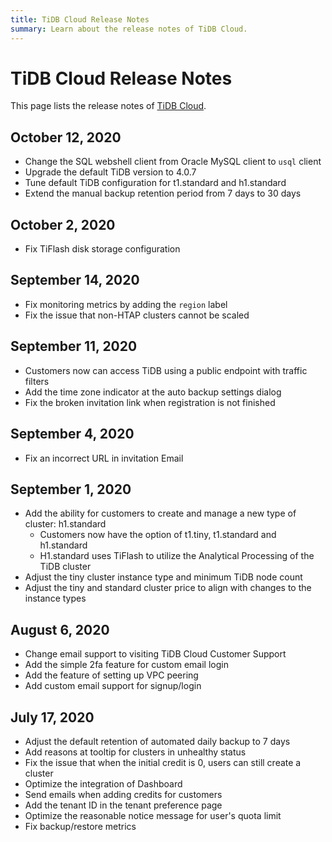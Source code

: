 ```yaml
---
title: TiDB Cloud Release Notes
summary: Learn about the release notes of TiDB Cloud.
---
```


# TiDB Cloud Release Notes

This page lists the release notes of [TiDB Cloud](https://pingcap.com/products/tidbcloud).

## October 12, 2020

* Change the SQL webshell client from Oracle MySQL client to `usql` client
* Upgrade the default TiDB version to 4.0.7
* Tune default TiDB configuration for t1.standard and h1.standard
* Extend the manual backup retention period from 7 days to 30 days

## October 2, 2020

* Fix TiFlash disk storage configuration

## September 14, 2020

* Fix monitoring metrics by adding the `region` label
* Fix the issue that non-HTAP clusters cannot be scaled

## September 11, 2020

* Customers now can access TiDB using a public endpoint with traffic filters
* Add the time zone indicator at the auto backup settings dialog
* Fix the broken invitation link when registration is not finished

## September 4, 2020

* Fix an incorrect URL in invitation Email

## September 1, 2020

* Add the ability for customers to create and manage a new type of cluster: h1.standard
    * Customers now have the option of t1.tiny, t1.standard and h1.standard
    * H1.standard uses TiFlash to utilize the Analytical Processing of the TiDB cluster
* Adjust the tiny cluster instance type and minimum TiDB node count
* Adjust the tiny and standard cluster price to align with changes to the instance types

## August 6, 2020

* Change email support to visiting TiDB Cloud Customer Support
* Add the simple 2fa feature for custom email login
* Add the feature of setting up VPC peering
* Add custom email support for signup/login

## July 17, 2020

* Adjust the default retention of automated daily backup to 7 days
* Add reasons at tooltip for clusters in unhealthy status
* Fix the issue that when the initial credit is 0, users can still create a cluster
* Optimize the integration of Dashboard
* Send emails when adding credits for customers
* Add the tenant ID in the tenant preference page
* Optimize the reasonable notice message for user's quota limit
* Fix backup/restore metrics
